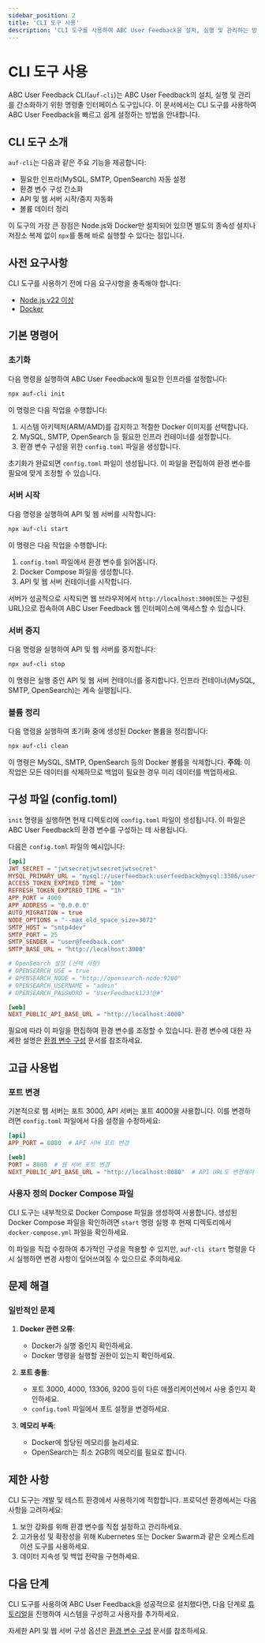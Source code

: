 ```yaml
---
sidebar_position: 2
title: 'CLI 도구 사용'
description: 'CLI 도구를 사용하여 ABC User Feedback을 설치, 실행 및 관리하는 방법을 안내합니다.'
---
```


# CLI 도구 사용

ABC User Feedback CLI(`auf-cli`)는 ABC User Feedback의 설치, 실행 및 관리를 간소화하기 위한 명령줄 인터페이스 도구입니다. 이 문서에서는 CLI 도구를 사용하여 ABC User Feedback을 빠르고 쉽게 설정하는 방법을 안내합니다.

## CLI 도구 소개

`auf-cli`는 다음과 같은 주요 기능을 제공합니다:

- 필요한 인프라(MySQL, SMTP, OpenSearch) 자동 설정
- 환경 변수 구성 간소화
- API 및 웹 서버 시작/중지 자동화
- 볼륨 데이터 정리

이 도구의 가장 큰 장점은 Node.js와 Docker만 설치되어 있으면 별도의 종속성 설치나 저장소 복제 없이 `npx`를 통해 바로 실행할 수 있다는 점입니다.

## 사전 요구사항

CLI 도구를 사용하기 전에 다음 요구사항을 충족해야 합니다:

- [Node.js v22 이상](https://nodejs.org/en/download/)
- [Docker](https://docs.docker.com/desktop/)

## 기본 명령어

### 초기화

다음 명령을 실행하여 ABC User Feedback에 필요한 인프라를 설정합니다:

```bash
npx auf-cli init
```

이 명령은 다음 작업을 수행합니다:

1. 시스템 아키텍처(ARM/AMD)를 감지하고 적절한 Docker 이미지를 선택합니다.
2. MySQL, SMTP, OpenSearch 등 필요한 인프라 컨테이너를 설정합니다.
3. 환경 변수 구성을 위한 `config.toml` 파일을 생성합니다.

초기화가 완료되면 `config.toml` 파일이 생성됩니다. 이 파일을 편집하여 환경 변수를 필요에 맞게 조정할 수 있습니다.

### 서버 시작

다음 명령을 실행하여 API 및 웹 서버를 시작합니다:

```bash
npx auf-cli start
```

이 명령은 다음 작업을 수행합니다:

1. `config.toml` 파일에서 환경 변수를 읽어옵니다.
2. Docker Compose 파일을 생성합니다.
3. API 및 웹 서버 컨테이너를 시작합니다.

서버가 성공적으로 시작되면 웹 브라우저에서 `http://localhost:3000`(또는 구성된 URL)으로 접속하여 ABC User Feedback 웹 인터페이스에 액세스할 수 있습니다.

### 서버 중지

다음 명령을 실행하여 API 및 웹 서버를 중지합니다:

```bash
npx auf-cli stop
```

이 명령은 실행 중인 API 및 웹 서버 컨테이너를 중지합니다. 인프라 컨테이너(MySQL, SMTP, OpenSearch)는 계속 실행됩니다.

### 볼륨 정리

다음 명령을 실행하여 초기화 중에 생성된 Docker 볼륨을 정리합니다:

```bash
npx auf-cli clean
```

이 명령은 MySQL, SMTP, OpenSearch 등의 Docker 볼륨을 삭제합니다. **주의**: 이 작업은 모든 데이터를 삭제하므로 백업이 필요한 경우 미리 데이터를 백업하세요.

## 구성 파일 (config.toml)

`init` 명령을 실행하면 현재 디렉토리에 `config.toml` 파일이 생성됩니다. 이 파일은 ABC User Feedback의 환경 변수를 구성하는 데 사용됩니다.

다음은 `config.toml` 파일의 예시입니다:

```toml
[api]
JWT_SECRET = "jwtsecretjwtsecretjwtsecret"
MYSQL_PRIMARY_URL = "mysql://userfeedback:userfeedback@mysql:3306/userfeedback"
ACCESS_TOKEN_EXPIRED_TIME = "10m"
REFRESH_TOKEN_EXPIRED_TIME = "1h"
APP_PORT = 4000
APP_ADDRESS = "0.0.0.0"
AUTO_MIGRATION = true
NODE_OPTIONS = "--max_old_space_size=3072"
SMTP_HOST = "smtp4dev"
SMTP_PORT = 25
SMTP_SENDER = "user@feedback.com"
SMTP_BASE_URL = "http://localhost:3000"

# OpenSearch 설정 (선택 사항)
# OPENSEARCH_USE = true
# OPENSEARCH_NODE = "http://opensearch-node:9200"
# OPENSEARCH_USERNAME = "admin"
# OPENSEARCH_PASSWORD = "UserFeedback123!@#"

[web]
NEXT_PUBLIC_API_BASE_URL = "http://localhost:4000"
```

필요에 따라 이 파일을 편집하여 환경 변수를 조정할 수 있습니다. 환경 변수에 대한 자세한 설명은 [환경 변수 구성](./04-configuration.md) 문서를 참조하세요.

## 고급 사용법

### 포트 변경

기본적으로 웹 서버는 포트 3000, API 서버는 포트 4000을 사용합니다. 이를 변경하려면 `config.toml` 파일에서 다음 설정을 수정하세요:

```toml
[api]
APP_PORT = 8080  # API 서버 포트 변경

[web]
PORT = 8000  # 웹 서버 포트 변경
NEXT_PUBLIC_API_BASE_URL = "http://localhost:8080"  # API URL도 변경해야 함
```

### 사용자 정의 Docker Compose 파일

CLI 도구는 내부적으로 Docker Compose 파일을 생성하여 사용합니다. 생성된 Docker Compose 파일을 확인하려면 `start` 명령 실행 후 현재 디렉토리에서 `docker-compose.yml` 파일을 확인하세요.

이 파일을 직접 수정하여 추가적인 구성을 적용할 수 있지만, `auf-cli start` 명령을 다시 실행하면 변경 사항이 덮어쓰여질 수 있으므로 주의하세요.

## 문제 해결

### 일반적인 문제

1. **Docker 관련 오류**:

   - Docker가 실행 중인지 확인하세요.
   - Docker 명령을 실행할 권한이 있는지 확인하세요.

2. **포트 충돌**:

   - 포트 3000, 4000, 13306, 9200 등이 다른 애플리케이션에서 사용 중인지 확인하세요.
   - `config.toml` 파일에서 포트 설정을 변경하세요.

3. **메모리 부족**:
   - Docker에 할당된 메모리를 늘리세요.
   - OpenSearch는 최소 2GB의 메모리를 필요로 합니다.

## 제한 사항

CLI 도구는 개발 및 테스트 환경에서 사용하기에 적합합니다. 프로덕션 환경에서는 다음 사항을 고려하세요:

1. 보안 강화를 위해 환경 변수를 직접 설정하고 관리하세요.
2. 고가용성 및 확장성을 위해 Kubernetes 또는 Docker Swarm과 같은 오케스트레이션 도구를 사용하세요.
3. 데이터 지속성 및 백업 전략을 구현하세요.

## 다음 단계

CLI 도구를 사용하여 ABC User Feedback을 성공적으로 설치했다면, 다음 단계로 [튜토리얼](../03-tutorial.md)을 진행하여 시스템을 구성하고 사용자를 추가하세요.

자세한 API 및 웹 서버 구성 옵션은 [환경 변수 구성](./04-configuration.md) 문서를 참조하세요.
